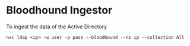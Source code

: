 # Bloodhound Ingestor

To ingest the data of the Active Directory

```
nxc ldap <ip> -u user -p pass --bloodhound --ns ip --collection All
```
